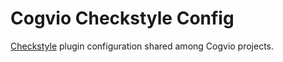 # Cogvio Checkstyle Config
[Checkstyle](http://checkstyle.sourceforge.net/) plugin configuration shared among Cogvio projects.
